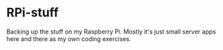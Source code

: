 # RPi-stuff
Backing up the stuff on my Raspberry Pi. Mostly it's just small server apps here and there as my own coding exercises.
